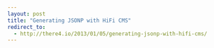 ```yaml
---
layout: post
title: "Generating JSONP with HiFi CMS"
redirect_to:
  - http://there4.io/2013/01/05/generating-jsonp-with-hifi-cms/
---
```

